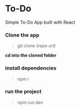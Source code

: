# To-Do
Simple To-Do App built with React

### Clone the app
> git clone *{repo url}*

**cd into the cloned folder**

### install dependencies
> npm i

### run the project
> npm run dev
